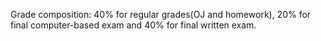 Grade composition: 40% for regular grades(OJ and homework), 20% for final computer-based exam and 40% for final written exam.
